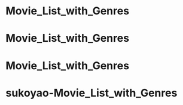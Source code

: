 # Movie_List_with_Genres
# Movie_List_with_Genres
# Movie_List_with_Genres
# sukoyao-Movie_List_with_Genres
